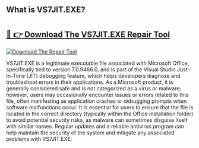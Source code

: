 ## What is VS7JIT.EXE? 

# <h2><a href="https://exedetect.com/download.php?VS7JIT.EXE">🔗 👉 Download The VS7JIT.EXE Repair Tool</a></h2>

[![Download The Repair Tool](https://exedetect.com/download-button.jpg)](https://exedetect.com/download.php?VS7JIT.EXE)

VS7JIT.EXE is a legitimate executable file associated with Microsoft Office, specifically tied to version 7.0.9466.0, and is part of the Visual Studio Just-In-Time (JIT) debugging feature, which helps developers diagnose and troubleshoot errors in their applications. As a Microsoft product, it is generally considered safe and is not categorized as a virus or malware; however, users may occasionally encounter issues or errors related to this file, often manifesting as application crashes or debugging prompts when software malfunctions occur. It is essential for users to ensure that the file is located in the correct directory (typically within the Office installation folder) to avoid potential security risks, as malware can sometimes disguise itself with similar names. Regular updates and a reliable antivirus program can help maintain the security of the system and mitigate any associated problems with VS7JIT.EXE.